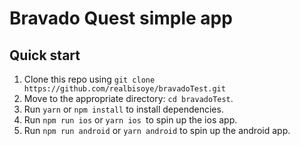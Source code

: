 # Bravado Quest simple app

## Quick start

1. Clone this repo using `git clone https://github.com/realbisoye/bravadoTest.git`
2. Move to the appropriate directory: `cd bravadoTest`.<br />
3. Run `yarn` or `npm install` to install dependencies.<br />
4. Run `npm run ios`  or `yarn ios `to spin up the ios app.
5.  Run `npm run android`  or `yarn android` to spin up the android app.


